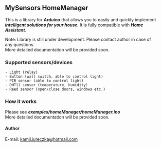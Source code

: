 ## MySensors HomeManager

This is a library for ***Arduino*** that allows you to easily and quickly implement ***intelligent solutions for your house***.
It is fully compatible with ***Home Assistant***.

Note: Library is still under development. Please contact author in case of any questions.  
More detailed documentation will be provided soon.

### Supported sensors/devices
``- Light (relay)``  
``- Button (wall switch, able to control light)``  
``- PIR sensor (able to control light)``  
``- DHT11 sensor (temperature, humidity)``  
``- Reed sensor (open/close doors, windows etc.)``

### How it works

Please see ***examples/homeManager/homeManager.ino***  
More detailed documentation will be provided soon.

#### Author
E-mail: kamil.jureczka@hotmail.com